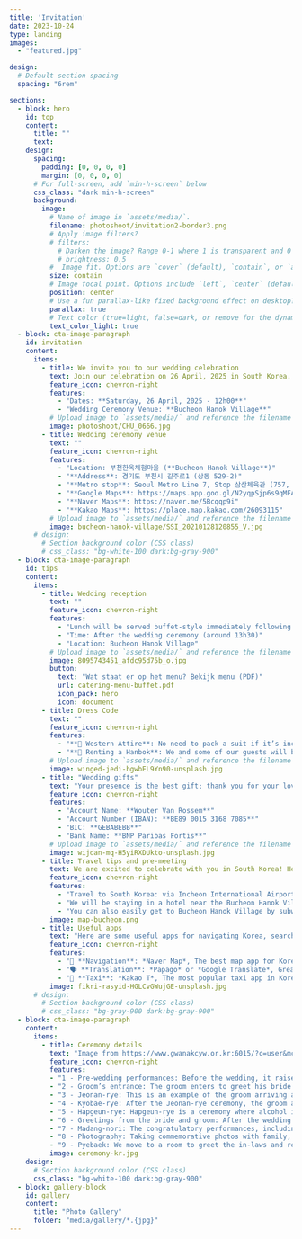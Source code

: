 ```yaml
---
title: 'Invitation'
date: 2023-10-24
type: landing
images:
  - "featured.jpg"

design:
  # Default section spacing
  spacing: "6rem"

sections:
  - block: hero
    id: top
    content:
      title: ""
      text: 
    design:
      spacing:
        padding: [0, 0, 0, 0]
        margin: [0, 0, 0, 0]
      # For full-screen, add `min-h-screen` below
      css_class: "dark min-h-screen"
      background:
        image:
          # Name of image in `assets/media/`.
          filename: photoshoot/invitation2-border3.png
          # Apply image filters?
          # filters:
            # Darken the image? Range 0-1 where 1 is transparent and 0 is opaque.
            # brightness: 0.5
          #  Image fit. Options are `cover` (default), `contain`, or `actual` size.
          size: contain
          # Image focal point. Options include `left`, `center` (default), or `right`.
          position: center
          # Use a fun parallax-like fixed background effect on desktop? true/false
          parallax: true
          # Text color (true=light, false=dark, or remove for the dynamic theme color).
          text_color_light: true
  - block: cta-image-paragraph
    id: invitation
    content:
      items:
        - title: We invite you to our wedding celebration
          text: Join our celebration on 26 April, 2025 in South Korea.
          feature_icon: chevron-right
          features:
            - "Dates: **Saturday, 26 April, 2025 - 12h00**"
            - "Wedding Ceremony Venue: **Bucheon Hanok Village**"
          # Upload image to `assets/media/` and reference the filename here
          image: photoshoot/CHU_0666.jpg
        - title: Wedding ceremony venue
          text: ""
          feature_icon: chevron-right
          features:
            - "Location: 부천한옥체험마을 (**Bucheon Hanok Village**)"
            - "**Address**: 경기도 부천시 길주로1 (상동 529-2)"
            - "**Metro stop**: Seoul Metro Line 7, Stop 삼산체육관 (757, Samsan Gymnasium), follow the signs for Exit 5"
            - "**Google Maps**: https://maps.app.goo.gl/N2yqpSjp6s9qMFAp6 (Beware: Google Maps functions poorly in South Korea.)"
            - "**Naver Maps**: https://naver.me/5Bcqqp9i"
            - "**Kakao Maps**: https://place.map.kakao.com/26093115"
          # Upload image to `assets/media/` and reference the filename here
          image: bucheon-hanok-village/SSI_20210128120855_V.jpg
      # design:
        # Section background color (CSS class)
        # css_class: "bg-white-100 dark:bg-gray-900"
  - block: cta-image-paragraph
    id: tips
    content:
      items:
        - title: Wedding reception
          text: ""
          feature_icon: chevron-right
          features:
            - "Lunch will be served buffet-style immediately following the ceremony at the same location."
            - "Time: After the wedding ceremony (around 13h30)"
            - "Location: Bucheon Hanok Village"
          # Upload image to `assets/media/` and reference the filename here
          image: 8095743451_afdc95d75b_o.jpg
          button:
            text: "Wat staat er op het menu? Bekijk menu (PDF)"
            url: catering-menu-buffet.pdf
            icon_pack: hero
            icon: document
        - title: Dress Code
          text: ""
          feature_icon: chevron-right
          features:
            - "**👔 Western Attire**: No need to pack a suit if it’s inconvenient for travel—though you’re welcome to wear one! A smart, casual outfit with a touch of formality is perfectly fine."
            - "**👘 Renting a Hanbok**: We and some of our guests will be dressed in traditional Korean hanbok, but wearing one is optional for guests. If you’d like one, the popular rentals for foreigners are near Bukchon Hanok Village and Gyeongbokgung Station in Seoul—consider renting Friday to Sunday and asking for a wedding hanbok. There are also rentals in Bucheon, near the venue, but some are a bit more premium."
          # Upload image to `assets/media/` and reference the filename here
          image: winged-jedi-hgwbEL9Yn90-unsplash.jpg
        - title: "Wedding gifts"
          text: "Your presence is the best gift; thank you for your love and support! In Korea, it is customary to give a monetary gift at weddings. If you wish, you can contribute to our bank account to help us build our future together."
          feature_icon: chevron-right
          features:
            - "Account Name: **Wouter Van Rossem**" 
            - "Account Number (IBAN): **BE89 0015 3168 7085**"
            - "BIC: **GEBABEBB**"
            - "Bank Name: **BNP Paribas Fortis**"
          # Upload image to `assets/media/` and reference the filename here
          image: wijdan-mq-H5yiRXDUkto-unsplash.jpg
        - title: Travel tips and pre-meeting
          text: We are excited to celebrate with you in South Korea! Here’s some helpful information for your journey planning.
          feature_icon: chevron-right
          features:
            - "Travel to South Korea: via Incheon International Airport (ICN), the main airport serving Seoul. Be here a day or two in advance."
            - "We will be staying in a hotel near the Bucheon Hanok Village. Feel free to meet us there and book accommodation such as The Koryo Hotel or Hotel Polaris in Bucheon-si."
            - "You can also easily get to Bucheon Hanok Village by subway from central Seoul—approximately an hour away (Seoul Metro Line 7, Stop 삼산체육관 (757, Samsan Gymnasium), Exit 5)."
          image: map-bucheon.png
        - title: Useful apps
          text: "Here are some useful apps for navigating Korea, search them on your device's app store."
          feature_icon: chevron-right
          features:
            - "📍 **Navigation**: *Naver Map*, The best map app for Korea, with accurate directions and public transit info."
            - "🗣️ **Translation**: *Papago* or *Google Translate*, Great for general translations and image-based text recognition. Papago specializes in Korean translations and often provides better accuracy."
            - "🚖 **Taxi**: *Kakao T*, The most popular taxi app in Korea. Taxis are affordable, and you can easily request a ride with your destination already set, making for a hassle-free experience."
          image: fikri-rasyid-HGLCvGWujGE-unsplash.jpg
      # design:
        # Section background color (CSS class)
        # css_class: "bg-gray-900 dark:bg-gray-900"
  - block: cta-image-paragraph
    content:
      items:
        - title: Ceremony details
          text: "Image from https://www.gwanakcyw.or.kr:6015/?c=user&mcd=gkd0002"
          feature_icon: chevron-right
          features:
          - "1 - Pre-wedding performances: Before the wedding, it raises the mood of the wedding hall and announces the upcoming wedding. There are performances of pungmul, nabal, etc."
          - "2 - Groom’s entrance: The groom enters to greet his bride."
          - "3 - Jeonan-rye: This is an example of the groom arriving at the bride's house with his father-in-law and giving a goose to the bride's mother. The goose is a symbol of a promise to maintain a relationship for the rest of one's life once a relationship is formed. In the past, a live goose was used, but these days, a wooden goose is used instead."
          - "4 - Kyobae-rye: After the Jeonan-rye ceremony, the groom and bride greet each other for the first time at the invitation hall, and the groom and bride bow to each other. With this Gyobae ceremony, the groom and bride promise to live together for a hundred years."
          - "5 - Hapgeun-rye: Hapgeun-rye is a ceremony where alcohol is poured into a cup and a gourd and drunk separately. The gourd was originally one and divided into two, and the two become one again, symbolizing the unity of the couple."
          - "6 - Greetings from the bride and groom: After the wedding ceremony, all the formalities of the wedding ceremony are over. The bride and groom express their gratitude to the guests who came to see them."
          - "7 - Madang-nori: The congratulatory performances, including a congratulatory performance prepared by the groom and bride's friends, along with samulnori and celebratory dances, will all be performed together."
          - "8 - Photography: Taking commemorative photos with family, relatives, and friends."
          - "9 - Pyebaek: We move to a room to greet the in-laws and relatives."
          image: ceremony-kr.jpg
    design:
      # Section background color (CSS class)
      css_class: "bg-white-100 dark:bg-gray-900"     
  - block: gallery-block
    id: gallery 
    content:
      title: "Photo Gallery"
      folder: "media/gallery/*.{jpg}"
---
```

